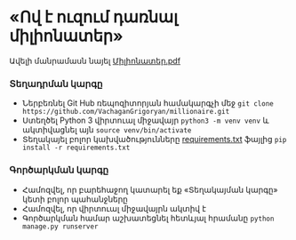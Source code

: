 # «Ով է ուզում դառնալ միլիոնատեր»
Ավելի մանրամասն նայել [Միլիոնատեր.pdf](Միլիոնատեր.pdf)

### Տեղադրման կարգը
- Ներբեռնել Git Hub ռեպոզիտորյան համակարգչի մեջ `git clone https://github.com/VachaganGrigoryan/millionaire.git`
- Ստեղծել Python 3 վիրտուալ միջավայր `python3 -m venv venv` և ակտիվացնել այն `source venv/bin/activate
`
- Տեղակայել բոլոր կախվածությունները [requirements.txt](requirements.txt) ֆայլից `pip install -r requirements.txt`

### Գործարկման կարգը
- Համոզվել, որ բարեհաջող կատարել եք «Տեղակայման կարգը» կետի բոլոր պահանջները
- Համոզվել, որ վիրտուալ միջավայրն ակտիվ է
- Գործարկման համար աշխատեցնել հետևյալ հրամանը `python manage.py runserver`
 

